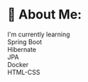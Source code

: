 # 💫 About Me:
I'm currently learning <br>Spring Boot<br>Hibernate<br>JPA<br>Docker<br>HTML-CSS<br>                                         <br>

